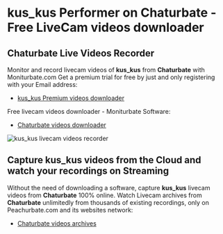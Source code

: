 # kus_kus Performer on Chaturbate - Free LiveCam videos downloader

## Chaturbate Live Videos Recorder

Monitor and record livecam videos of **kus_kus** from **Chaturbate** with Moniturbate.com
Get a premium trial for free by just and only registering with your Email address:
* [kus_kus Premium videos downloader](https://moniturbate.com/request-demo-licence-key.html)

Free livecam videos downloader - Moniturbate Software:
* [Chaturbate videos downloader](https://moniturbate.com/moniturbate-download-software.html)

![kus_kus livecam videos recorder](https://peachurnet.com/templates/moniturbate-software.png)


## Capture kus_kus videos from the Cloud and watch your recordings on Streaming

Without the need of downloading a software, capture **kus_kus** livecam videos from **Chaturbate** 100% online.
Watch Livecam archives from **Chaturbate** unlimitedly from thousands of existing recordings, only on Peachurbate.com and its websites network:
* [Chaturbate videos archives](https://peachurnet.com/)